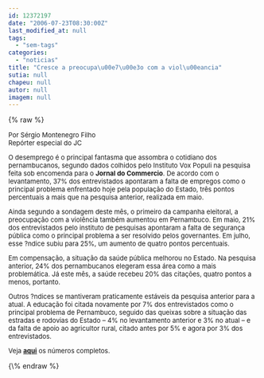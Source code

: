```yaml
---
id: 12372197
date: "2006-07-23T08:30:00Z"
last_modified_at: null
tags:
  - "sem-tags"
categories:
  - "noticias"
title: "Cresce a preocupa\u00e7\u00e3o com a viol\u00eancia"
sutia: null
chapeu: null
autor: null
imagem: null
---
```

{\% raw %}
<p><FONT size=2></p>
<p><P>Por Sérgio Montenegro Filho<BR>Repórter especial do JC</P></p>
<p><P>O desemprego é o principal fantasma que assombra o cotidiano dos pernambucanos, segundo dados colhidos pelo Instituto Vox Populi na pesquisa feita sob encomenda para o <B>Jornal do Commercio</B>. De acordo com o levantamento, 37% dos entrevistados apontaram a falta de empregos como o principal problema enfrentado hoje pela população do Estado, três pontos percentuais a mais que na pesquisa anterior, realizada em maio.</P></p>
<p><P>Ainda segundo a sondagem deste mês, o primeiro da campanha eleitoral, a preocupação com a violência também aumentou em Pernambuco. Em maio, 21% dos entrevistados pelo instituto de pesquisas apontaram a falta de segurança pública como o principal problema a ser resolvido pelos governantes. Em julho, esse ?ndice subiu para 25%, um aumento de quatro pontos percentuais.</P></p>
<p><P>Em compensação, a situação da saúde pública melhorou no Estado. Na pesquisa anterior, 24% dos pernambucanos elegeram essa área como a mais problemática. Já este mês, a saúde recebeu 20% das citações, quatro pontos a menos, portanto.</P></p>
<p><P>Outros ?ndices se mantiveram praticamente estáveis da pesquisa anterior para a atual. A educação foi citada novamente por 7% dos entrevistados como o principal problema de Pernambuco, seguido das queixas sobre a situação das estradas e rodovias do Estado – 4% no levantamento anterior e 3% no atual – e da falta de apoio ao agricultor rural, citado antes por 5% e agora por 3% dos entrevistados.</P></p>
<p><P>Veja <B><U><A href=\"https://jc3.uol.com.br/especiais/eleicoes2006/\" target=_blank>aqui</A></B></U> os números completos.</P></FONT> </p>
{\% endraw %}